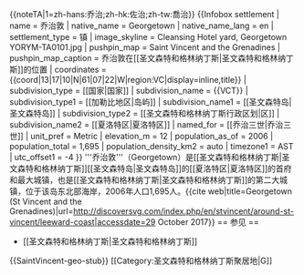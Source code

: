 {{noteTA|1=zh-hans:乔治;zh-hk:佐治;zh-tw:喬治}}
{{Infobox settlement
| name                    = 乔治敦
| native_name             = Georgetown
| native_name_lang        = en
| settlement_type         = 镇
| image_skyline           = Cleansing Hotel yard, Georgetown YORYM-TA0101.jpg
| pushpin_map             = Saint Vincent and the Grenadines
| pushpin_map_caption     = 乔治敦在[[圣文森特和格林纳丁斯|圣文森特和格林纳丁斯]]的位置
| coordinates             = {{coord|13|17|10|N|61|07|22|W|region:VC|display=inline,title}}
| subdivision_type        = [[国家|国家]]
| subdivision_name        = {{VCT}}
| subdivision_type1       = [[加勒比地区|岛屿]]
| subdivision_name1       = [[圣文森特岛|圣文森特岛]]
| subdivision_type2       = [[圣文森特和格林纳丁斯行政区划|区]]
| subdivision_name2       = [[夏洛特区|夏洛特区]]
| named_for               = [[乔治三世|乔治三世]]
| unit_pref               = Metric
| elevation_m             = 12
| population_as_of        = 2006
| population_total        = 1,695
| population_density_km2  = auto
| timezone1               = AST
| utc_offset1             = -4
}}
'''乔治敦'''（Georgetown）是[[圣文森特和格林纳丁斯|圣文森特和格林纳丁斯]][[圣文森特岛|圣文森特岛]]的[[夏洛特区|夏洛特区]]的首府和最大城镇，也是[[圣文森特和格林纳丁斯|圣文森特和格林纳丁斯]]的第二大城镇，位于该岛东北部海岸，2006年人口1,695人。<ref>{{cite web|title=Georgetown (St Vincent and the Grenadines)|url=http://discoversvg.com/index.php/en/stvincent/around-st-vincent/leeward-coast|accessdate=29 October 2017}}</ref>
== 参见 ==
* [[圣文森特和格林纳丁斯|圣文森特和格林纳丁斯]]

{{SaintVincent-geo-stub}}
[[Category:圣文森特和格林纳丁斯聚居地|G]]